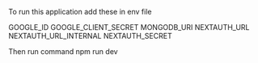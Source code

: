 To run this application add these in env file

GOOGLE_ID
GOOGLE_CLIENT_SECRET
MONGODB_URI
NEXTAUTH_URL
NEXTAUTH_URL_INTERNAL
NEXTAUTH_SECRET

Then run command
npm run dev
